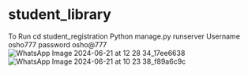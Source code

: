 # student_library
To Run 
cd student_registration
 Python manage.py runserver
 Username osho777
 password osho@777
![WhatsApp Image 2024-06-21 at 12 28 34_17ee6638](https://github.com/Osho07/student_library/assets/121661284/1915ef0e-9319-442b-b3b8-c9697fb3d438)
![WhatsApp Image 2024-06-21 at 10 23 38_f89a6c9c](https://github.com/Osho07/student_library/assets/121661284/27292534-91d4-440e-87c3-1284fd639786)


